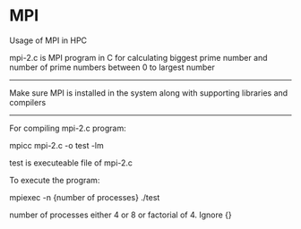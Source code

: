 # MPI
Usage of MPI in HPC

mpi-2.c is MPI program in C for calculating biggest prime number and number of prime numbers between 0 to largest number

************************************************************************************************************************

Make sure MPI is installed in the system along with supporting libraries and compilers

**************************************************************************************

For compiling mpi-2.c program:

mpicc mpi-2.c -o test -lm

test is executeable file of mpi-2.c

To execute the program:

mpiexec -n {number of processes} ./test

number of processes either 4 or 8 or factorial of 4. Ignore {}
